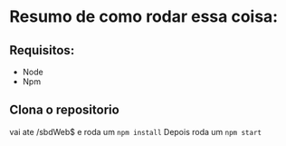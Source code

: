 # Resumo de como rodar essa coisa:
## Requisitos:
* Node
* Npm

## Clona o repositorio
vai ate /sbdWeb$ e roda um ```npm install```
Depois roda um ```npm start```
